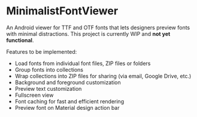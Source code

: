 # MinimalistFontViewer

An Android viewer for TTF and OTF fonts that lets designers preview fonts with minimal distractions. This project is currently WIP and **not yet functional**.

Features to be implemented:
* Load fonts from individual font files, ZIP files or folders
* Group fonts into collections
* Wrap collections into ZIP files for sharing (via email, Google Drive, etc.)
* Background and foreground customization
* Preview text customization
* Fullscreen view
* Font caching for fast and efficient rendering
* Preview font on Material design action bar
